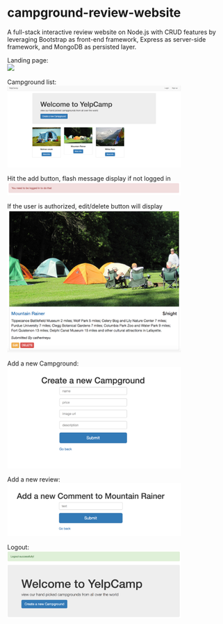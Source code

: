 # campground-review-website

A full-stack interactive review website on Node.js with CRUD features by leveraging Bootstrap as front-end framework, Express as server-side framework, and MongoDB as persisted layer. 

Landing page:
<br>
<img width="400" src="https://github.com/ruochenyu/campground-review-website/blob/master/images/landing.png?raw=true"/>

Campground list:
<br>
<img width="400" src="https://github.com/ruochenyu/campground-review-website/blob/master/images/list.png?raw=true"/>

Hit the add button, flash message display if not logged in
<br>
<img width="400" src="https://github.com/ruochenyu/campground-review-website/blob/master/images/flashE.png?raw=true"/>

If the user is authorized, edit/delete button will display
<br>
<img width="400" src="https://github.com/ruochenyu/campground-review-website/blob/master/images/edit.png?raw=true"/>

Add a new Campground:
<br>
<img width="400" src="https://github.com/ruochenyu/campground-review-website/blob/master/images/addCamp.png?raw=true"/>

Add a new review:
<br>
<img width="400" src="https://github.com/ruochenyu/campground-review-website/blob/master/images/addComment.png?raw=true"/>

Logout:
<br>
<img width="400" src="https://github.com/ruochenyu/campground-review-website/blob/master/images/flashS.png?raw=true"/>



